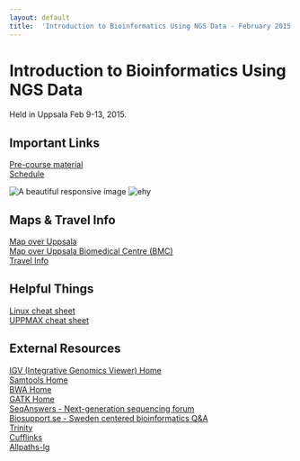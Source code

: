 ```yaml
---
layout: default
title:  'Introduction to Bioinformatics Using NGS Data - February 2015'
---
```

 

# Introduction to Bioinformatics Using NGS Data

Held in Uppsala Feb 9-13, 2015.

## Important Links
[Pre-course material](precourse)  
[Schedule](schedule)  

<picture data-alt="A beautiful responsive image" data-default-src="img/960x960.gif">
	<source srcset="http://scilifelabcourses.github.io/images/scilife-green_on_black-60px.png, /http://scilifelabcourses.github.io/images/scilife-green_on_black-60px.png 2x"/>
	<img src="" srcset="" alt="A beautiful responsive image"/>
</picture>
<img src="http://scilifelabcourses.github.io/images/scilife-green_on_black-60px.png" alt="ehy">

## Maps & Travel Info
[Map over Uppsala](https://www.google.se/maps/place/Uppsala/@59.8332794,17.6584471,12z/data=!3m1!4b1!4m2!3m1!1s0x465fcbfb8532ab8d:0xaa4fe90a85820807)  
[Map over Uppsala Biomedical Centre (BMC)](http://www.bmc.uu.se/digitalAssets/205/205659_3bmc-2014-810x374.jpg)  
[Travel Info](travel)  

## Helpful Things
[Linux cheat sheet](files/linux-cheat-sheet.pdf)  
[UPPMAX cheat sheet](files/uppmax-cheat-sheet.png)  

## External Resources
[IGV (Integrative Genomics Viewer) Home](https://www.broadinstitute.org/igv/)  
[Samtools Home](http://www.htslib.org/)  
[BWA Home](http://bio-bwa.sourceforge.net/)  
[GATK Home](https://www.broadinstitute.org/gatk/)  
[SeqAnswers - Next-generation sequencing forum](http://seqanswers.com/)  
[Biosupport.se - Sweden centered bioinformatics Q&A](https://biosupport.se/)  
[Trinity](http://trinityrnaseq.github.io/)  
[Cufflinks](http://cole-trapnell-lab.github.io/cufflinks/)  
[Allpaths-lg](http://www.broadinstitute.org/software/allpaths-lg/blog/?page_id=12)